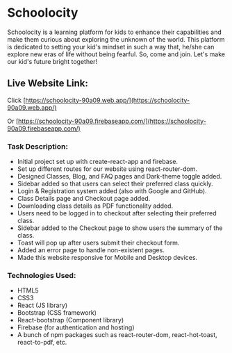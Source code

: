 # Schoolocity

Schoolocity is a learning platform for kids to enhance their capabilities and make them curious about exploring the unknown of the world. This platform is dedicated to setting your kid's mindset in such a way that, he/she can explore new eras of life without being fearful. So, come and join. Let's make our kid's future bright together!

## Live Website Link:

Click [https://schoolocity-90a09.web.app/](https://schoolocity-90a09.web.app/)

Or  [https://schoolocity-90a09.firebaseapp.com/](https://schoolocity-90a09.firebaseapp.com/)

### Task Description:
* Initial project set up with create-react-app and firebase.
* Set up different routes for our website using react-router-dom.
* Designed Classes, Blog, and FAQ pages and Dark-theme toggle added.
* Sidebar added so that users can select their preferred class quickly.
* Login & Registration system added (also with Google and GitHub).
* Class Details page and Checkout page added.
* Downloading class details as PDF functionality added.
* Users need to be logged in to checkout after selecting their preferred class.
* Sidebar added to the Checkout page to show users the summary of the class.
* Toast will pop up after users submit their checkout form.
* Added an error page to handle non-existent pages.
* Made this website responsive for Mobile and Desktop devices.


### Technologies Used:
* HTML5
* CSS3
* React (JS library)
* Bootstrap (CSS framework)
* React-bootstrap (Component library)
* Firebase (for authentication and hosting)
* A bunch of npm packages such as react-router-dom, react-hot-toast, react-to-pdf, etc.